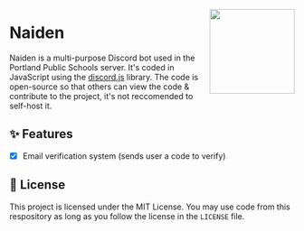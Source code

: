<img align="right" height=150 width=150 src="https://i.imgur.com/5sSGwH7.png" /></p>
# Naiden
Naiden is a multi-purpose Discord bot used in the Portland Public Schools server. It's coded in JavaScript using the [discord.js](https://discord.js.org) library. The code is open-source so that others can view the code & contribute to the project, it's not reccomended to self-host it.

## ✨ Features
- [x] Email verification system (sends user a code to verify)

## 📜 License
This project is licensed under the MIT License. You may use code from this respository as long as you follow the license in the `LICENSE` file.
